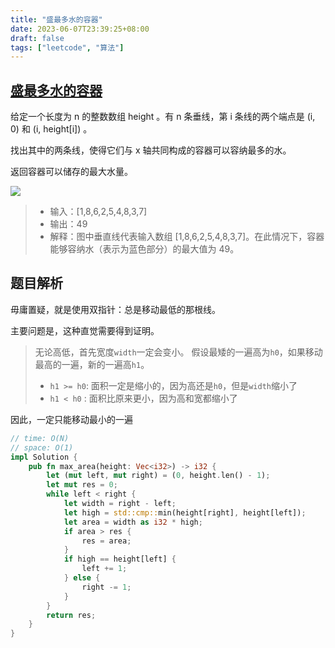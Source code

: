 ```yaml
---
title: "盛最多水的容器"
date: 2023-06-07T23:39:25+08:00
draft: false
tags: ["leetcode", "算法"]
---
```


## [盛最多水的容器](https://leetcode.cn/problems/container-with-most-water/)

给定一个长度为 n 的整数数组 height 。有 n 条垂线，第 i 条线的两个端点是 (i, 0) 和 (i, height[i]) 。

找出其中的两条线，使得它们与 x 轴共同构成的容器可以容纳最多的水。

返回容器可以储存的最大水量。

![](https://aliyun-lc-upload.oss-cn-hangzhou.aliyuncs.com/aliyun-lc-upload/uploads/2018/07/25/question_11.jpg)

>- 输入：[1,8,6,2,5,4,8,3,7]
>- 输出：49 
>- 解释：图中垂直线代表输入数组 [1,8,6,2,5,4,8,3,7]。在此情况下，容器能够容纳水（表示为蓝色部分）的最大值为 49。

## 题目解析

毋庸置疑，就是使用双指针：总是移动最低的那根线。


主要问题是，这种直觉需要得到证明。
> 无论高低，首先宽度`width`一定会变小。
> 假设最矮的一遍高为`h0`，如果移动最高的一遍，新的一遍高`h1`。
>- `h1 >= h0`: 面积一定是缩小的，因为高还是`h0`，但是`width`缩小了
>- `h1 < h0` : 面积比原来更小，因为高和宽都缩小了


因此，一定只能移动最小的一遍

```rust
// time: O(N)
// space: O(1)
impl Solution {
    pub fn max_area(height: Vec<i32>) -> i32 {
        let (mut left, mut right) = (0, height.len() - 1);
        let mut res = 0;
        while left < right {
            let width = right - left;
            let high = std::cmp::min(height[right], height[left]);
            let area = width as i32 * high;
            if area > res {
                res = area;
            }
            if high == height[left] {
                left += 1;
            } else {
                right -= 1;
            }
        }
        return res;
    }
}

```


